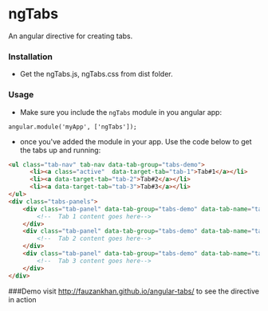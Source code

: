 # ngTabs
An angular directive for creating tabs.

### Installation
* Get the ngTabs.js, ngTabs.css from dist folder.

### Usage
* Make sure you include the  ```ngTabs``` module in you angular app: 

```
angular.module('myApp', ['ngTabs']);
```

* once you've added the module in your app. Use the code below to get the tabs up and running:

```html
<ul class="tab-nav" tab-nav data-tab-group="tabs-demo">
      <li><a class="active"  data-target-tab="tab-1">Tab#1</a></li>
      <li><a data-target-tab="tab-2">Tab#2</a></li>
      <li><a data-target-tab="tab-3">Tab#3</a></li>
</ul>
<div class="tabs-panels">
	<div class="tab-panel" data-tab-group="tabs-demo" data-tab-name="tab-1">
		<!--  Tab 1 content goes here-->
	</div>
	<div class="tab-panel" data-tab-group="tabs-demo" data-tab-name="tab-2">
		<!--  Tab 2 content goes here-->
	</div>
	<div class="tab-panel" data-tab-group="tabs-demo" data-tab-name="tab-3">
		<!--  Tab 3 content goes here-->
	</div>
</div>
```
###Demo
visit <a href="http://fauzankhan.github.io/angular-tabs/">http://fauzankhan.github.io/angular-tabs/</a> to see the directive in action

